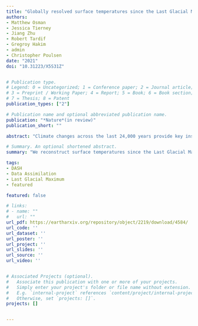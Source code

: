 ```yaml
---
title: "Globally resolved surface temperatures since the Last Glacial Maximum"
authors:
- Matthew Osman
- Jessica Tierney
- Jiang Zhu
- Robert Tardif
- Gregroy Hakim
- admin
- Christopher Poulsen
date: "2021"
doi: "10.31223/X5S31Z"


# Publication type.
# Legend: 0 = Uncategorized; 1 = Conference paper; 2 = Journal article;
# 3 = Preprint / Working Paper; 4 = Report; 5 = Book; 6 = Book section;
# 7 = Thesis; 8 = Patent
publication_types: ["2"]

# Publication name and optional abbreviated publication name.
publication: "*Nature*(in review)"
publication_short: ""

abstract: "Climate changes across the last 24,000 years provide key insights into Earth system responses to external forcing. Climate model simulations and proxy data have independently allowed for study of this crucial interval; however, they have at times yielded disparate conclusions. Here, we leverage both types of information using paleoclimate data assimilation to produce the first observationally constrained, full-field reanalysis of surface temperature change spanning the Last Glacial Maximum to present. We demonstrate that temperature variability across the last 24 kyr was linked to two modes: radiative forcing from ice sheets and greenhouse gases; and a superposition of changes in thermohaline circulation and seasonal insolation. In contrast with previous proxy-based reconstructions our reanalysis results show that global mean temperatures warmed between the early and middle Holocene and were stable thereafter. When compared with recent temperature changes, our reanalysis indicates that both the rate and magnitude of modern observed warming are unprecedented relative to the changes of the last 24 kyr."

# Summary. An optional shortened abstract.
summary: "We reconstruct surface temperatures since the Last Glacial Maximum using data assimilation."

tags:
- DASH
- Data Assimilation
- Last Glacial Maximum
- featured

featured: false

# links:
# - name: ""
#   url: ""
url_pdf: https://eartharxiv.org/repository/object/2219/download/4584/
url_code: ''
url_dataset: ''
url_poster: ''
url_project: ''
url_slides: ''
url_source: ''
url_video: ''


# Associated Projects (optional).
#   Associate this publication with one or more of your projects.
#   Simply enter your project's folder or file name without extension.
#   E.g. `internal-project` references `content/project/internal-project/index.md`.
#   Otherwise, set `projects: []`.
projects: []


---
```

